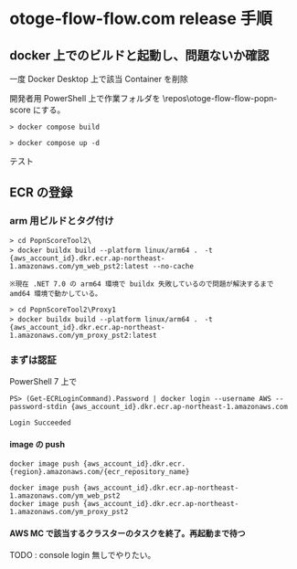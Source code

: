 # otoge-flow-flow.com release 手順

## docker 上でのビルドと起動し、問題ないか確認

一度 Docker Desktop 上で該当 Container を削除

開発者用 PowerShell 上で作業フォルダを \repos\otoge-flow-flow-popn-score にする。

    > docker compose build

    > docker compose up -d

テスト

## ECR の登録

### arm 用ビルドとタグ付け

    > cd PopnScoreTool2\
    > docker buildx build --platform linux/arm64 .　-t {aws_account_id}.dkr.ecr.ap-northeast-1.amazonaws.com/ym_web_pst2:latest --no-cache

    ※現在 .NET 7.0 の arm64 環境で buildx 失敗しているので問題が解決するまで amd64 環境で動かしている。

    > cd PopnScoreTool2\Proxy1
    > docker buildx build --platform linux/arm64 .　-t {aws_account_id}.dkr.ecr.ap-northeast-1.amazonaws.com/ym_proxy_pst2:latest

### まずは認証

PowerShell 7 上で

    PS> (Get-ECRLoginCommand).Password | docker login --username AWS --password-stdin {aws_account_id}.dkr.ecr.ap-northeast-1.amazonaws.com

    Login Succeeded

#### image の push

    docker image push {aws_account_id}.dkr.ecr.{region}.amazonaws.com/{ecr_repository_name}

    docker image push {aws_account_id}.dkr.ecr.ap-northeast-1.amazonaws.com/ym_web_pst2
    docker image push {aws_account_id}.dkr.ecr.ap-northeast-1.amazonaws.com/ym_proxy_pst2

#### AWS MC で該当するクラスターのタスクを終了。再起動まで待つ

TODO : console login 無しでやりたい。
